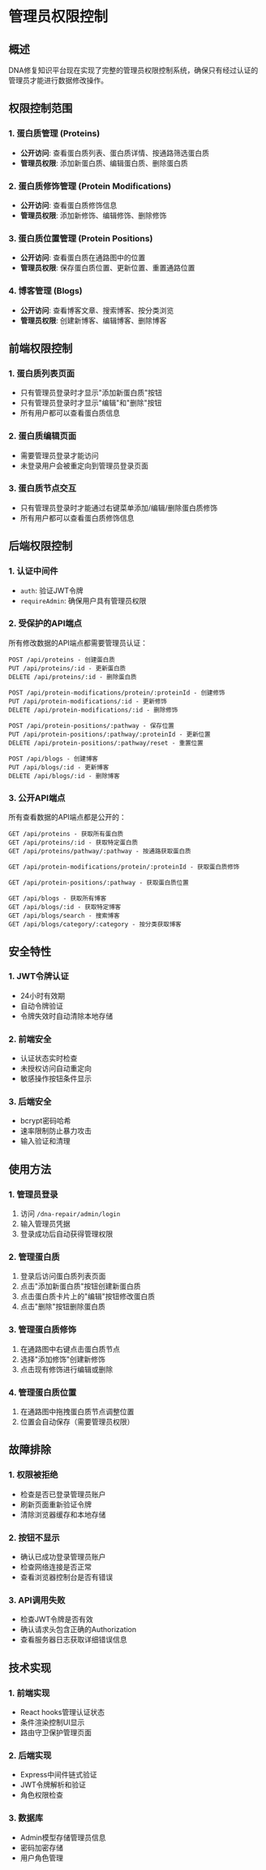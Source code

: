# 管理员权限控制

## 概述

DNA修复知识平台现在实现了完整的管理员权限控制系统，确保只有经过认证的管理员才能进行数据修改操作。

## 权限控制范围

### 1. 蛋白质管理 (Proteins)
- **公开访问**: 查看蛋白质列表、蛋白质详情、按通路筛选蛋白质
- **管理员权限**: 添加新蛋白质、编辑蛋白质、删除蛋白质

### 2. 蛋白质修饰管理 (Protein Modifications)
- **公开访问**: 查看蛋白质修饰信息
- **管理员权限**: 添加新修饰、编辑修饰、删除修饰

### 3. 蛋白质位置管理 (Protein Positions)
- **公开访问**: 查看蛋白质在通路图中的位置
- **管理员权限**: 保存蛋白质位置、更新位置、重置通路位置

### 4. 博客管理 (Blogs)
- **公开访问**: 查看博客文章、搜索博客、按分类浏览
- **管理员权限**: 创建新博客、编辑博客、删除博客

## 前端权限控制

### 1. 蛋白质列表页面
- 只有管理员登录时才显示"添加新蛋白质"按钮
- 只有管理员登录时才显示"编辑"和"删除"按钮
- 所有用户都可以查看蛋白质信息

### 2. 蛋白质编辑页面
- 需要管理员登录才能访问
- 未登录用户会被重定向到管理员登录页面

### 3. 蛋白质节点交互
- 只有管理员登录时才能通过右键菜单添加/编辑/删除蛋白质修饰
- 所有用户都可以查看蛋白质修饰信息

## 后端权限控制

### 1. 认证中间件
- `auth`: 验证JWT令牌
- `requireAdmin`: 确保用户具有管理员权限

### 2. 受保护的API端点
所有修改数据的API端点都需要管理员认证：

```
POST /api/proteins - 创建蛋白质
PUT /api/proteins/:id - 更新蛋白质
DELETE /api/proteins/:id - 删除蛋白质

POST /api/protein-modifications/protein/:proteinId - 创建修饰
PUT /api/protein-modifications/:id - 更新修饰
DELETE /api/protein-modifications/:id - 删除修饰

POST /api/protein-positions/:pathway - 保存位置
PUT /api/protein-positions/:pathway/:proteinId - 更新位置
DELETE /api/protein-positions/:pathway/reset - 重置位置

POST /api/blogs - 创建博客
PUT /api/blogs/:id - 更新博客
DELETE /api/blogs/:id - 删除博客
```

### 3. 公开API端点
所有查看数据的API端点都是公开的：

```
GET /api/proteins - 获取所有蛋白质
GET /api/proteins/:id - 获取特定蛋白质
GET /api/proteins/pathway/:pathway - 按通路获取蛋白质

GET /api/protein-modifications/protein/:proteinId - 获取蛋白质修饰

GET /api/protein-positions/:pathway - 获取蛋白质位置

GET /api/blogs - 获取所有博客
GET /api/blogs/:id - 获取特定博客
GET /api/blogs/search - 搜索博客
GET /api/blogs/category/:category - 按分类获取博客
```

## 安全特性

### 1. JWT令牌认证
- 24小时有效期
- 自动令牌验证
- 令牌失效时自动清除本地存储

### 2. 前端安全
- 认证状态实时检查
- 未授权访问自动重定向
- 敏感操作按钮条件显示

### 3. 后端安全
- bcrypt密码哈希
- 速率限制防止暴力攻击
- 输入验证和清理

## 使用方法

### 1. 管理员登录
1. 访问 `/dna-repair/admin/login`
2. 输入管理员凭据
3. 登录成功后自动获得管理权限

### 2. 管理蛋白质
1. 登录后访问蛋白质列表页面
2. 点击"添加新蛋白质"按钮创建新蛋白质
3. 点击蛋白质卡片上的"编辑"按钮修改蛋白质
4. 点击"删除"按钮删除蛋白质

### 3. 管理蛋白质修饰
1. 在通路图中右键点击蛋白质节点
2. 选择"添加修饰"创建新修饰
3. 点击现有修饰进行编辑或删除

### 4. 管理蛋白质位置
1. 在通路图中拖拽蛋白质节点调整位置
2. 位置会自动保存（需要管理员权限）

## 故障排除

### 1. 权限被拒绝
- 检查是否已登录管理员账户
- 刷新页面重新验证令牌
- 清除浏览器缓存和本地存储

### 2. 按钮不显示
- 确认已成功登录管理员账户
- 检查网络连接是否正常
- 查看浏览器控制台是否有错误

### 3. API调用失败
- 检查JWT令牌是否有效
- 确认请求头包含正确的Authorization
- 查看服务器日志获取详细错误信息

## 技术实现

### 1. 前端实现
- React hooks管理认证状态
- 条件渲染控制UI显示
- 路由守卫保护管理页面

### 2. 后端实现
- Express中间件链式验证
- JWT令牌解析和验证
- 角色权限检查

### 3. 数据库
- Admin模型存储管理员信息
- 密码加密存储
- 用户角色管理 